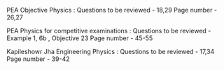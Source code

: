 PEA Objective Physics  :
Questions to be reviewed - 18,29
Page number - 26,27


PEA Physics for competitive examinations  :
Questions to be reviewed - Example 1, 6b , Objective 23
Page number - 45-55 

Kapileshowr Jha Engineering Physics  :
Questions to be reviewed - 17,34 
Page number - 39-42



